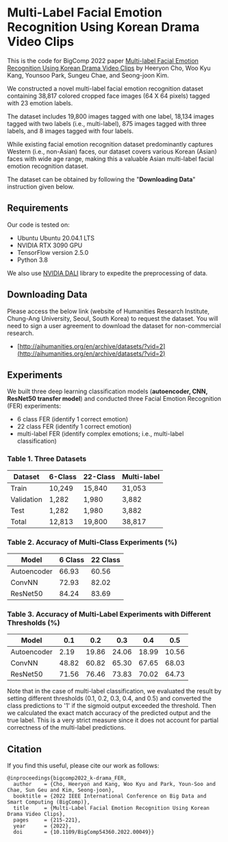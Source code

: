 # Multi-Label Facial Emotion Recognition Using Korean Drama Video Clips
This is the code for BigComp 2022 paper [Multi-label Facial Emotion Recognition Using Korean Drama Video Clips](https://doi.org/10.1109/BigComp54360.2022.00049) by 
Heeryon Cho, Woo Kyu Kang, Younsoo Park, Sungeu Chae, and Seong-joon Kim.

We constructed a novel multi-label facial emotion recognition dataset containing 38,817 colored cropped face images (64 X 64 pixels) tagged with 23 emotion labels. 

The dataset includes 19,800 images tagged with one label, 18,134 images tagged with two labels (i.e., multi-label), 875 images tagged with three labels, and 8 images tagged with four labels. 

While existing facial emotion recognition dataset predominantly captures Western (i.e., non-Asian) faces, our dataset covers various Korean (Asian) faces with wide age range, making this a valuable Asian multi-label facial emotion recognition dataset. 

The dataset can be obtained by following the "**Downloading Data**" instruction given below.

## Requirements
Our code is tested on:
* Ubuntu Ubuntu 20.04.1 LTS
* NVIDIA RTX 3090 GPU
* TensorFlow version 2.5.0
* Python 3.8

We also use [NVIDIA DALI](https://docs.nvidia.com/deeplearning/dali/user-guide/docs/index.html) library to expedite the preprocessing of data.

## Downloading Data
Please access the below link (website of Humanities Research Institute, Chung-Ang University, Seoul, South Korea) to request the dataset.
You will need to sign a user agreement to download the dataset for non-commercial research.
* [http://aihumanities.org/en/archive/datasets/?vid=2](http://aihumanities.org/en/archive/datasets/?vid=2)

## Experiments
We built three deep learning classification models (**autoencoder, CNN, ResNet50 transfer model**) and conducted three Facial Emotion Recognition (FER) experiments:
* 6 class FER (identify 1 correct emotion)
* 22 class FER (identify 1 correct emotion)
* multi-label FER (identify complex emotions; i.e., multi-label classification)

### Table 1. Three Datasets
| Dataset | 6-Class | 22-Class | Multi-label |
|---------|---------|----------|-------------|
| Train   |  10,249 |   15,840 |    31,053   |
| Validation | 1,282 |   1,980 |     3,882   |
| Test    |   1,282 |    1,980 |     3,882   |
| Total   |  12,813 |   19,800 |    38,817   |

### Table 2. Accuracy of Multi-Class Experiments (%)

| Model       | 6 Class | 22 Class |
|-------------|---------|----------|
| Autoencoder |	 66.93  |  60.56   |
| ConvNN      |  72.93  |  82.02   |
| ResNet50    |  84.24  |  83.69   |

### Table 3. Accuracy of Multi-Label Experiments with Different Thresholds (%)
| Model       |  0.1  |  0.2  |  0.3  |  0.4  |  0.5  |
|-------------|-------|-------|-------|-------|-------|
| Autoencoder |  2.19 | 19.86	| 24.06 | 18.99 | 10.56 |
| ConvNN      | 48.82 | 60.82 | 65.30 | 67.65 | 68.03 |
| ResNet50    | 71.56 | 76.46 | 73.83 | 70.02 | 64.73 |

Note that in the case of multi-label classification, we evaluated the result by setting different thresholds (0.1, 0.2, 0.3, 0.4, and 0.5) and converted the class predictions to '1' if the sigmoid output exceeded the threshold.
Then we calculated the exact match accuracy of the predicted output and the true label. 
This is a very strict measure since it does not account for partial correctness of the multi-label predictions.

## Citation
If you find this useful, please cite our work as follows:
```
@inproceedings{bigcomp2022_k-drama_FER,
  author    = {Cho, Heeryon and Kang, Woo Kyu and Park, Youn-Soo and Chae, Sun Geu and Kim, Seong-joon},
  booktitle = {2022 IEEE International Conference on Big Data and Smart Computing (BigComp)},
  title     = {Multi-Label Facial Emotion Recognition Using Korean Drama Video Clips},  
  pages     = {215-221},
  year      = {2022},
  doi       = {10.1109/BigComp54360.2022.00049}}
```
